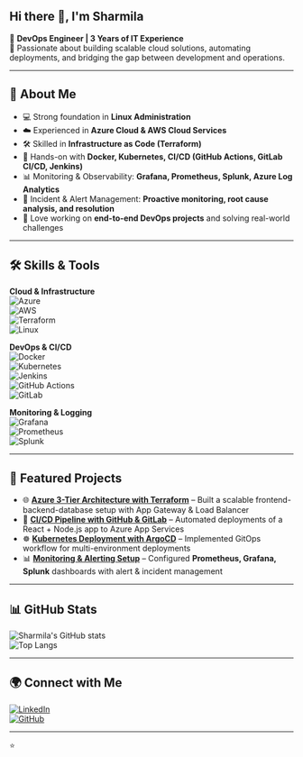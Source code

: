 
## Hi there 👋, I'm Sharmila  

🌟 **DevOps Engineer | 3 Years of IT Experience**  
🔧 Passionate about building scalable cloud solutions, automating deployments, and bridging the gap between development and operations.  

---

## 🔹 About Me
- 💻 Strong foundation in **Linux Administration**  
- ☁️ Experienced in **Azure Cloud & AWS Cloud Services**  
- 🛠️ Skilled in **Infrastructure as Code (Terraform)**  
- 🐳 Hands-on with **Docker, Kubernetes, CI/CD (GitHub Actions, GitLab CI/CD, Jenkins)**  
- 📊 Monitoring & Observability: **Grafana, Prometheus, Splunk, Azure Log Analytics**  
- 🚨 Incident & Alert Management: **Proactive monitoring, root cause analysis, and resolution**  
- 🚀 Love working on **end-to-end DevOps projects** and solving real-world challenges  

---

## 🛠️ Skills & Tools  

**Cloud & Infrastructure**  
![Azure](https://img.shields.io/badge/Azure-0089D6?logo=microsoft-azure&logoColor=white)  
![AWS](https://img.shields.io/badge/AWS-FF9900?logo=amazon-aws&logoColor=white)  
![Terraform](https://img.shields.io/badge/Terraform-844FBA?logo=terraform&logoColor=white)  
![Linux](https://img.shields.io/badge/Linux-FCC624?logo=linux&logoColor=black)  

**DevOps & CI/CD**  
![Docker](https://img.shields.io/badge/Docker-2496ED?logo=docker&logoColor=white)  
![Kubernetes](https://img.shields.io/badge/Kubernetes-326CE5?logo=kubernetes&logoColor=white)  
![Jenkins](https://img.shields.io/badge/Jenkins-D24939?logo=jenkins&logoColor=white)  
![GitHub Actions](https://img.shields.io/badge/GitHub_Actions-2088FF?logo=github-actions&logoColor=white)  
![GitLab](https://img.shields.io/badge/GitLab-FC6D26?logo=gitlab&logoColor=white)  

**Monitoring & Logging**  
![Grafana](https://img.shields.io/badge/Grafana-F46800?logo=grafana&logoColor=white)  
![Prometheus](https://img.shields.io/badge/Prometheus-E6522C?logo=prometheus&logoColor=white)  
![Splunk](https://img.shields.io/badge/Splunk-000000?logo=splunk&logoColor=white)  

---

## 📌 Featured Projects
- 🌐 [**Azure 3-Tier Architecture with Terraform**](#) – Built a scalable frontend-backend-database setup with App Gateway & Load Balancer  
- 🚀 [**CI/CD Pipeline with GitHub & GitLab**](#) – Automated deployments of a React + Node.js app to Azure App Services  
- ☸️ [**Kubernetes Deployment with ArgoCD**](#) – Implemented GitOps workflow for multi-environment deployments  
- 📊 [**Monitoring & Alerting Setup**](#) – Configured **Prometheus, Grafana, Splunk** dashboards with alert & incident management  

---

## 📊 GitHub Stats  

![Sharmila's GitHub stats](https://github-readme-stats.vercel.app/api?username=SharmilaNagarajan1&show_icons=true&theme=radical)  
![Top Langs](https://github-readme-stats.vercel.app/api/top-langs/?username=SharmilaNagarajan1&layout=compact&theme=radical)  

---

## 🌍 Connect with Me  
[![LinkedIn](https://img.shields.io/badge/LinkedIn-0A66C2?logo=linkedin&logoColor=white)](https://www.linkedin.com/in/sharmila-nagarajan-au)  
[![GitHub](https://img.shields.io/badge/GitHub-181717?logo=github&logoColor=white)](https://github.com/SharmilaNagarajan1)  

---
⭐️ 
